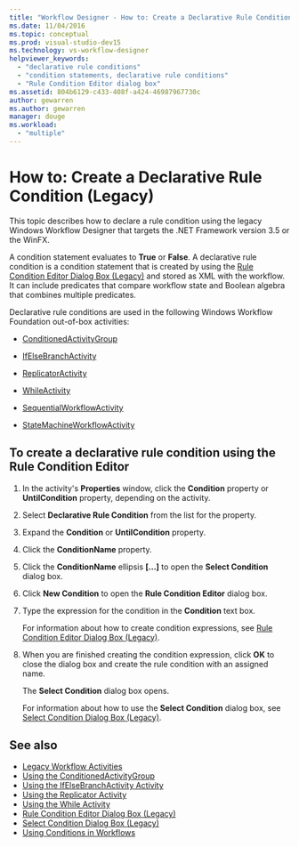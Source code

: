 ```yaml
---
title: "Workflow Designer - How to: Create a Declarative Rule Condition (Legacy)"
ms.date: 11/04/2016
ms.topic: conceptual
ms.prod: visual-studio-dev15
ms.technology: vs-workflow-designer
helpviewer_keywords:
  - "declarative rule conditions"
  - "condition statements, declarative rule conditions"
  - "Rule Condition Editor dialog box"
ms.assetid: 804b6129-c433-408f-a424-46987967730c
author: gewarren
ms.author: gewarren
manager: douge
ms.workload:
  - "multiple"
---
```

# How to: Create a Declarative Rule Condition (Legacy)

This topic describes how to declare a rule condition using the legacy Windows Workflow Designer that targets the .NET Framework version 3.5 or the WinFX.

A condition statement evaluates to **True** or **False**. A declarative rule condition is a condition statement that is created by using the [Rule Condition Editor Dialog Box (Legacy)](../workflow-designer/rule-condition-editor-dialog-box-legacy.md) and stored as XML with the workflow. It can include predicates that compare workflow state and Boolean algebra that combines multiple predicates.

Declarative rule conditions are used in the following Windows Workflow Foundation out-of-box activities:

-   [ConditionedActivityGroup](http://go.microsoft.com/fwlink?LinkID=65017)

-   [IfElseBranchActivity](http://go.microsoft.com/fwlink?LinkID=65034)

-   [ReplicatorActivity](http://go.microsoft.com/fwlink?LinkID=65039)

-   [WhileActivity](http://go.microsoft.com/fwlink?LinkID=65049)

-   [SequentialWorkflowActivity](http://go.microsoft.com/fwlink?LinkID=65040)

-   [StateMachineWorkflowActivity](http://go.microsoft.com/fwlink?LinkID=65045)

## To create a declarative rule condition using the Rule Condition Editor

1.  In the activity's **Properties** window, click the **Condition** property or **UntilCondition** property, depending on the activity.

2.  Select **Declarative Rule Condition** from the list for the property.

3.  Expand the **Condition** or **UntilCondition** property.

4.  Click the **ConditionName** property.

5.  Click the **ConditionName** ellipsis **[...]** to open the **Select Condition** dialog box.

6.  Click **New Condition** to open the **Rule Condition Editor** dialog box.

7.  Type the expression for the condition in the **Condition** text box.

     For information about how to create condition expressions, see [Rule Condition Editor Dialog Box (Legacy)](../workflow-designer/rule-condition-editor-dialog-box-legacy.md).

8.  When you are finished creating the condition expression, click **OK** to close the dialog box and create the rule condition with an assigned name.

     The **Select Condition** dialog box opens.

     For information about how to use the **Select Condition** dialog box, see [Select Condition Dialog Box (Legacy)](../workflow-designer/select-condition-dialog-box-legacy.md).

## See also

- [Legacy Workflow Activities](../workflow-designer/legacy-workflow-activities.md)
- [Using the ConditionedActivityGroup](http://go.microsoft.com/fwlink?LinkID=65066)
- [Using the IfElseBranchActivity Activity](http://go.microsoft.com/fwlink?LinkID=65075)
- [Using the Replicator Activity](http://go.microsoft.com/fwlink?LinkID=65080)
- [Using the While Activity](http://go.microsoft.com/fwlink?LinkID=65091)
- [Rule Condition Editor Dialog Box (Legacy)](../workflow-designer/rule-condition-editor-dialog-box-legacy.md)
- [Select Condition Dialog Box (Legacy)](../workflow-designer/select-condition-dialog-box-legacy.md)
- [Using Conditions in Workflows](http://go.microsoft.com/fwlink?LinkID=65009)